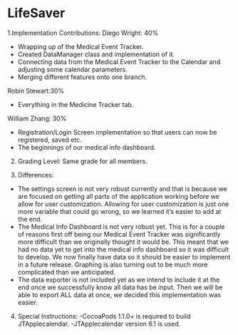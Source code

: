 # LifeSaver
1.Implementation Contributions: 
Diego Wright: 40%
- Wrapping up of the Medical Event Tracker.
- Created DataManager class and implementation of it.
- Connecting data from the Medical Event Tracker to the Calendar and adjusting some calendar parameters.
- Merging different features onto one branch.

Robin Stewart:30%
- Everything in the Medicine Tracker tab.

William Zhang: 30%
- Registration/Login Screen implementation so that users can now be registered, saved etc. 
- The beginnings of our medical info dashboard.

2. Grading Level: Same grade for all members.

3. Differences:
- The settings screen is not very robust currently and that is because we are focused on getting all parts of the application working before we allow for user customization. Allowing for user customization is just one more variable that could go wrong, so we learned it’s easier to add at the end.
- The Medical Info Dashboard is not very robust yet. This is for a couple of reasons first off being our Medical Event Tracker was significantly more difficult than we originally thought it would be. This meant that we had no data yet to get into the medical info dashboard so it was difficult to develop. We now finally have data so it should be easier to implement in a future release. Graphing is also turning out to be much more complicated than we anticipated.
- The data exporter is not included yet as we intend to include it at the end once we successfully know all data has be input. Then we will be able to export ALL data at once, we decided this implementation was easier.

4. Special Instructions: 
-CocoaPods 1.1.0+ is required to build JTApplecalendar.
-JTApplecalendar version 6.1 is used. 

